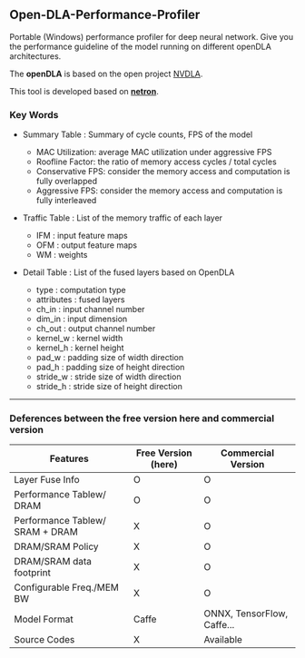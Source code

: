 ## Open-DLA-Performance-Profiler

Portable (Windows) performance profiler for deep neural network. Give you the performance guideline of the model running on different openDLA architectures.

The **openDLA** is based on the open project [NVDLA](http://nvdla.org/index.html).

This tool is developed based on [**netron**](https://github.com/lutzroeder/netron).

### Key Words
- Summary Table :  Summary of cycle counts, FPS of the model
  - MAC Utilization: average MAC utilization under aggressive FPS
  - Roofline Factor: the ratio of memory access cycles / total cycles
  - Conservative FPS: consider the memory access and computation is fully overlapped 
  - Aggressive FPS: consider the memory access and computation is fully interleaved

- Traffic Table : List of the memory traffic of each layer
  - IFM	: input feature maps
  - OFM	: output feature maps
  - WM : weights

- Detail Table : List of the fused layers based on OpenDLA
  - type	:  computation type
  - attributes	: 	fused layers
  - ch_in	: input channel number
  - dim_in	: 	input dimension
  - ch_out	: 	output channel number
  - kernel_w	: 	kernel width
  - kernel_h	: 	kernel height
  - pad_w	: padding size of width direction
  - pad_h	: padding size of height direction
  - stride_w	:  stride size of width direction
  - stride_h	:  stride size of height direction
  
  
---------------------------------

### Deferences between the free version here and commercial version

| Features | Free Version (here) | Commercial Version |
| ------   | -----------  | ------------------ |
| Layer Fuse Info  | O | O |
| Performance Tablew/ DRAM          | O | O |
| Performance Tablew/ SRAM + DRAM   | X | O |
| DRAM/SRAM Policy | X | O |
| DRAM/SRAM data footprint | X | O |
| Configurable Freq./MEM BW | X | O |
| Model Format | Caffe | ONNX, TensorFlow, Caffe...|
| Source Codes | X | Available |
